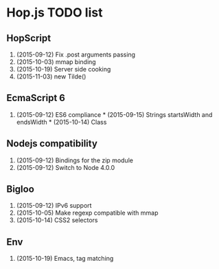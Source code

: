 
Hop.js TODO list
================


HopScript
---------

  1. (2015-09-12) Fix .post arguments passing
  2. (2015-10-03) mmap binding
  3. (2015-10-19) Server side cooking  
  4. (2015-11-03) new Tilde()

EcmaScript 6
------------

  1. (2015-09-12) ES6 compliance
    * (2015-09-15) Strings startsWidth and endsWidth
    * (2015-10-14) Class


Nodejs compatibility
--------------------

  1. (2015-09-12) Bindings for the zip module
  2. (2015-09-12) Switch to Node 4.0.0


Bigloo
------

  1. (2015-09-12) IPv6 support
  2. (2015-10-05) Make regexp compatible with mmap
  3. (2015-10-14) CSS2 selectors


Env
---

  1. (2015-10-19) Emacs, tag matching

